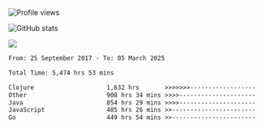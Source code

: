 ![Profile views](https://komarev.com/ghpvc/?username=liuchong)

![GitHub stats](https://github-readme-stats.vercel.app/api?username=liuchong&show_icons=true)

<img src="https://cr-skills-chart-widget.azurewebsites.net/api/api?username=liuchong&skills=Java,JavaScript,Python,Go,Rust,Zig&show-other-skills=true"/>

<!--START_SECTION:waka-->

```txt
From: 25 September 2017 - To: 05 March 2025

Total Time: 5,474 hrs 53 mins

Clojure                    1,632 hrs       >>>>>>>------------------   29.81 %
Other                      908 hrs 34 mins >>>>---------------------   16.60 %
Java                       854 hrs 29 mins >>>>---------------------   15.61 %
JavaScript                 485 hrs 26 mins >>-----------------------   08.87 %
Go                         449 hrs 54 mins >>-----------------------   08.22 %
```

<!--END_SECTION:waka-->
